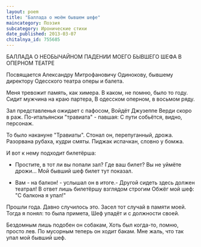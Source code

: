 ```yaml
---
layout: poem
title: "Баллада о моём бывшем шефе"
maincategory: Поэзия
subcategory: Иронические стихи
date_published: 2013-03-07
chitalnya_id: 755685
---
```




БАЛЛАДА О НЕОБЫЧАЙНОМ ПАДЕНИИ
МОЕГО БЫВШЕГО ШЕФА В ОПЕРНОМ ТЕАТРЕ

Посвящается Александру Митрофановичу Одинокову,
бывшему директору Одесского театра оперы и балета.

Меня тревожит память, как химера.
В каком, не помню, было то году.
Сидит мужчина на краю партера,
В одесском оперном, в восьмом ряду.

Зал представленья ожидает с пафосом,
Войдёт Джузеппе Верди скоро в раж.
По-итальянски "травиата" - павшая:
С пути собьётся, видно, персонаж.

То было накануне "Травиаты".
Стонал он, перепуганный, дрожа.
Разорвана рубаха, кудри смяты.
Пиджак испачкан, словно у бомжа.

И вот к нему подходит билетёрша:
- Простите, в тот ли вы попали зал?
Где ваш билет? Вы не уймёте дрожи...
Мой бывший шеф билет тут показал.

- Вам - на балкон! - услышал он в итоге.-
Другой сидеть здесь должен театрал!
В ответ лишь билетёршу взглядом строгим
Обжёг мой шеф: "С балкона я упал!"

Прошли года. Давно случилось это.
Засел тот случай в памяти моей.
Тогда я понял: то была примета,
Шеф упадёт и с должности своей.

Бездомным лишь подобен он собакам,
Хоть был когда-то, помню, просто лев.
По мусорным теперь он ходит бакам.
Мне жаль, что так упал мой бывший шеф.






